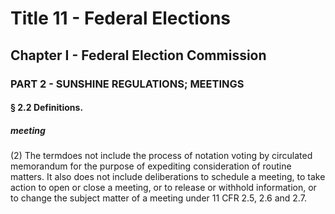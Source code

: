 
# Title 11 - Federal Elections
## Chapter I - Federal Election Commission
### PART 2 - SUNSHINE REGULATIONS; MEETINGS
#### § 2.2 Definitions.
##### meeting

(2) The termdoes not include the process of notation voting by circulated memorandum for the purpose of expediting consideration of routine matters. It also does not include deliberations to schedule a meeting, to take action to open or close a meeting, or to release or withhold information, or to change the subject matter of a meeting under 11 CFR 2.5, 2.6 and 2.7.
